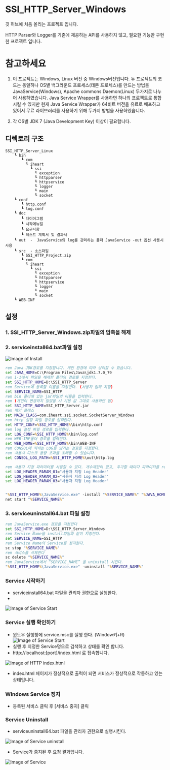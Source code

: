 # SSI_HTTP_Server_Windows

깃 허브에 처음 올리는 프로젝트 입니다.

HTTP Parser와 Logger를 기존에 제공하는 API를 사용하지 않고, 필요한 기능만 구현한 프로젝트 입니다.

# 참고하세요
1. 이 프로젝트는 Windows, Linux 버전 중 Windows버전입니다. 두 프로젝트의 코드는 동일하나 OS별 백그라운드 프로세스(데몬 프로세스)를 만드는 방법을 JavaService(Windows), Apache commons Daemon(Linux) 두가지로 나누어 사용하였습니다. Java Service Wrapper를 사용하면 하나의 프로젝트로 통합시킬 수 있지만 현재 Java Service Wrapper가 64비트 버전을 유료로 배포하고 있어서 무료 라이브러리를 사용하기 위해 두가지 방법을 사용하였습니다.

2. 각 OS별 JDK 7 (Java Development Key) 이상이 필요합니다.

## 디렉토리 구조
```dir
SSI_HTTP_Server_Linux
	┖ bin 
	   ┖ com
	     ┖ iheart 
	       ┖ ssi
	         ┖ exception
	         ┖ httpparser
	         ┖ httpservice
	         ┖ logger
	         ┖ main
	         ┖ socket
	┖ conf
	   ┖ http.conf
	   ┖ log.conf
	┖ doc
	   ┖ 다이어그램
	   ┖ 시작메뉴얼
	   ┖ 요구사항
	   ┖ 테스트 계획서 및 결과서
	┖ out  -  JavaService의 log를 관리하는 폴더 JavaService -out 옵션 사용시 사용
	┖ src  - 소스파일
	   ┖ SSI_HTTP_Project.zip
	   ┖ com
	     ┖ iheart 
	       ┖ ssi
	         ┖ exception
	         ┖ httpparser
	         ┖ httpservice
	         ┖ logger
	         ┖ main
	         ┖ socket
	┖ WEB-INF 
```
## 설정

### 1. SSI_HTTP_Server_Windows.zip파일의 압축을 해제



### 2. serviceinstall64.bat파일 설정
![Image of Install](https://github.com/SungIn-Shin/SSI_HTTP/blob/master/images/install_01.png)

```bat
rem Java JDK경로를 지정합니다. 개인 환경에 따라 상이할 수 있습니다.
set JAVA_HOME=C:\Program Files\Java\jdk1.7.0_79
rem 1-1에서 파일을 해제한 폴더의 경로를 지정한다.
set SSI_HTTP_HOME=D:\SSI_HTTP_Server
rem Service에 등록할 이름을 지정한다. (사용자 임의 지정)
set SERVICE_NAME=SSI_HTTP
rem bin 폴더에 있는 jar파일의 이름을 입력한다.
rem (개인이 변경하지 않았을 시 기본 값 그대로 사용하면 됨)
set SSI_HTTP_NAME=SSI_HTTP_Server.jar
rem 메인 클래스
set MAIN_CLASS=com.iheart.ssi.socket.SocketServer_Windows
rem http 설정 파일 경로를 입력한다.
set HTTP_CONF=%SSI_HTTP_HOME%\bin\http.conf
rem log 설정 파일 경로를 입력한다.
set LOG_CONF=%SSI_HTTP_HOME%\bin\log.conf
rem WEB-INF폴더 경로를 입력한다.
set WEB_HOME=%SSI_HTTP_HOME%\bin\WEB-INF
rem CONSOL에 찍히는 LOG를 남기는 경로를 지정한다.
rem 사용시 디스크 용량 초과를 초래할 수 있습니다.
set CONSOL_LOG_PATH=%SSI_HTTP_HOME%\out\http.log

rem 사용자 지정 파라미터를 사용할 수 있다. 개수제한이 없고, 추가할 때마다 파라미터를 rem 추가해주어야 한다.
set LOG_HEADER_PARAM_01="사용자 지정 Log Header"
set LOG_HEADER_PARAM_02="사용자 지정 Log Header"
set LOG_HEADER_PARAM_03="사용자 지정 Log Header"


"%SSI_HTTP_HOME%\JavaService.exe" -install "%SERVICE_NAME%" "%JAVA_HOME%\jre\bin\server\jvm.dll" -Djava.class.path="%SSI_HTTP_HOME%\bin\%SSI_HTTP_NAME%" -Dfile.encoding=UTF-8 -start "%MAIN_CLASS%" -params "%HTTP_CONF%" "%LOG_CONF%" "%WEB_HOME%" %LOG_HEADER_PARAM_01% %LOG_HEADER_PARAM_02% %LOG_HEADER_PARAM_03% -out D:\service.log
net start "%SERVICE_NAME%"

```


### 3. serviceuninstall64.bat 파일 설정 
```bat
rem JavaService.exe 경로를 지정한다
set SSI_HTTP_HOME=D:\SSI_HTTP_Server_Windows
rem Service Name을 install파일과 같이 지정한다.
set SERVICE_NAME=SSI_HTTP
rem Service Name의 Service를 정지한다.
sc stop "%SERVICE_NAME%"
rem 서비스를 삭제한다
sc delete "%SERVICE_NAME%"
rem JavaService에서 “SERVICE_NAME” 을 uninstall 시킨다.
"%SSI_HTTP_HOME%\JavaService.exe" -uninstall "%SERVICE_NAME%"

```

### Service 시작하기
- serviceinstall64.bat 파일을 관리자 권한으로 실행한다.
- 
![Image of Service Start](https://github.com/SungIn-Shin/SSI_HTTP/blob/master/images/serviceinstall64.bat%EC%8B%A4%ED%96%89.png)


### Service 실행 확인하기
- 윈도우 실행창에 service.msc를 실행 한다. (Window키+R)
![Image of Service Start](https://github.com/SungIn-Shin/SSI_HTTP/blob/master/images/%EC%8B%A4%ED%96%89.png)
- 실행 후 지정한 Service명으로 검색하고 상태를 확인 합니다.
- http://localhost:[port]/index.html 로 접속합니다.


![Image of HTTP index.html ](https://github.com/SungIn-Shin/SSI_HTTP/blob/master/images/index.png)

- index.html 페이지가 정상적으로 출력이 되면 서비스가 정상적으로 작동하고 있는 상태입니다.

### Windows Service 정지
- 등록된 서비스 클릭 후 [서비스 중지] 클릭


### Service Uninstall

- serviceuninstall64.bat 파일을 관리자 권한으로 실행시킨다.

 ![Image of Service uninstall ](https://github.com/SungIn-Shin/SSI_HTTP/blob/master/images/uninstall.png)
 
- Service가 중지된 후 요청 결과입니다.

![Image of Service ](https://github.com/SungIn-Shin/SSI_HTTP/blob/master/images/service_stop_page.png)



